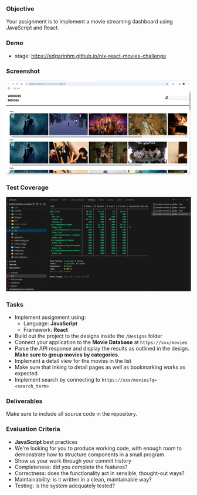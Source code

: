 ### Objective

Your assignment is to implement a movie streaming dashboard using JavaScript and React.

### Demo
* stage: https://edgarinhm.github.io/nix-react-movies-challenge

### Screenshot
![home page](image.png)

### Test Coverage
![test coverage](image-2.png)

### Tasks

-   Implement assignment using:
    -   Language: **JavaScript**
    -   Framework: **React**
-   Build out the project to the designs inside the `/Designs` folder
-   Connect your application to the **Movie Database** at `https://xxx/movies`
-   Parse the API response and display the results as outlined in the design. **Make sure to group movies by categories**.
-   Implement a detail view for the movies in the list
-   Make sure that inking to detail pages as well as bookmarking works as expected
-   Implement search by connecting to `https://xxx/movies?q=<search_term>`

### Deliverables

Make sure to include all source code in the repository. 

### Evaluation Criteria

-   **JavaScript** best practices
-   We're looking for you to produce working code, with enough room to demonstrate how to structure components in a small program.
-   Show us your work through your commit history
-   Completeness: did you complete the features?
-   Correctness: does the functionality act in sensible, thought-out ways?
-   Maintainability: is it written in a clean, maintainable way?
-   Testing: is the system adequately tested?